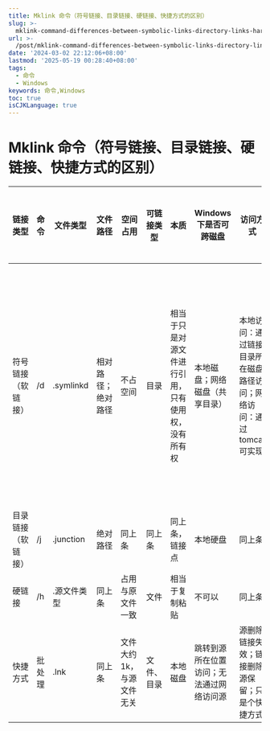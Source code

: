 ```yaml
---
title: Mklink 命令（符号链接、目录链接、硬链接、快捷方式的区别）
slug: >-
  mklink-command-differences-between-symbolic-links-directory-links-hard-links-shortcuts-z12cpcs
url: >-
  /post/mklink-command-differences-between-symbolic-links-directory-links-hard-links-shortcuts-z12cpcs.html
date: '2024-03-02 22:12:06+08:00'
lastmod: '2025-05-19 00:28:40+08:00'
tags:
  - 命令
  - Windows
keywords: 命令,Windows
toc: true
isCJKLanguage: true
---
```




# Mklink 命令（符号链接、目录链接、硬链接、快捷方式的区别）

|链接类型|命令|文件类型|文件路径|空间占用|可链接类型|本质|Windows下是否可跨磁盘|访问方式|源文件与链接文件关联关系|
| ------------------| ------| -----------| ------------------| ------------------------| ----------| --------------------------------------------------| ----------------------------------------| ------------------------------------------------------------------| ------------------------------------------------------------------------------|
|符号链接（软链接）|/d|.symlinkd|相对路径；绝对路径|不占空间|目录|相当于只是对源文件进行引用，只有使用权，没有所有权|本地磁盘；网络磁盘（共享目录）|本地访问：通过链接目录所在磁盘路径访问；网络访问：通过tomcat可实现|源删除链接失效；链接删除源保留；源内容变化链接内容变化；链接内容变化源内容变化|
|目录链接（软链接）|/j|.junction|绝对路径|同上条|同上条|同上条，链接点|本地硬盘|同上条|同上条|
|硬链接|/h|.源文件类型|同上条|占用与原文件一致|文件|相当于复制粘贴|不可以|同上条|同上条|
|快捷方式|批处理|.lnk|同上条|文件大约1k，与源文件无关|文件、目录|本地磁盘|跳转到源所在位置访问；无法通过网络访问源|源删除链接失效；链接删除源保留；只是个快捷方式||

‍
